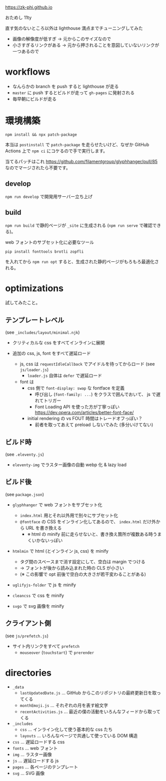 https://zk-phi.github.io

おためし 11ty

直す気のないところ以外は lighthouse 満点までチューニングしてみた
- 画像の解像度が低すぎ → 元からこのサイズなので
- 小さすぎるリンクがある → 元から押されることを意図していないリンクが一つあるので

# workflows

- なんらかの branch を push すると lighthouse が走る
- `master` に push するとビルドが走って `gh-pages` に発射される
- 毎早朝にビルドが走る

# 環境構築

`npm install && npx patch-package`

本当は `postinstall` で `patch-package` を走らせたいけど、なぜか GitHub Actions 上で `npm ci` にコケるので手で実行します。

当てるパッチはこれ https://github.com/filamentgroup/glyphhanger/pull/85 なのでマージされたら不要です。

## develop

`npm run develop` で開発用サーバー立ち上げ

## build

`npm run build` で静的ページが `_site` に生成される (`npm run serve` で確認できる)。

web フォントのサブセット化に必要なツール

```
pip install fonttools brotli zopfli
```

を入れてから `npm run opt` すると、生成された静的ページがもろもろ最適化される。

# optimizations

試してみたこと。

## テンプレートレベル

(see `_includes/layout/minimal.njk`)

- クリティカルな css をすべてインラインに展開

- 追加の css, js, font をすべて遅延ロード
   - js, css は `requestIdleCallback` でアイドルを待ってからロード (see `js/loader.js`)
     - `loader.js` 自体は `defer` で遅延ロード
   - font は
     - css 側で `font-display: swap` な fontface を定義
       - 呼び出し (`font-family: ...`) をクラスで囲んでおいて、 js で遅れてトリガー
       - Font Loading API を使った方が丁寧っぽい https://dev.opera.com/articles/better-font-face/
     - initial rendering の vs FOUT 時間はトレードオフっぽい？
       - 前者を取ってあえて preload しないでみた (多分いけてない)

## ビルド時

(see `.eleventy.js`)

- `eleventy-img` でラスター画像の自動 webp 化 & lazy load

## ビルド後

(see `package.json`)

- `glyphhanger` で web フォントをサブセット化
   - `index.html` 用とそれ以外用で別々にサブセット化
   - `@fontface` の CSS をインライン化してあるので、 `index.html` だけ外から URL を書き換える
     - ※ html の minify 前に走らせないと、書き換え箇所が複数ある時うまくいかないっぽい

- `htmlmin` で html (とインライン js, css) を minify
   - タグ間のスペースまで消す設定にして、空白は margin でつける
   - → フォントが後から読み込まれた時の CLS が小さい
   - (※ この影響で opt 前後で空白の大きさが若干変わることがある)

- `uglifyjs-folder` で js を minify

- `cleancss` で css を minify

- `svgo` で svg 画像を minify

## クライアント側

(see `js/prefetch.js`)

- サイト内リンクをすべて `prefetch`
  - `mouseover` (`touchstart`) で `prerender`

# directories

- `_data`
  - `lastUpdatedDate.js` ... GitHub からこのリポジトリの最終更新日を取ってくる
  - `monthEmoji.js` ... それぞれの月を表す絵文字
  - `recentActivities.js` ... 最近の僕の活動をいろんなフィードから取ってくる
- `_includes`
  - `css` ... インライン化して使う基本的な css たち
  - `layouts` ... いろんなページで共通して使っている DOM 構造
- `css` ... 遅延ロードする css
- `fonts` ... web フォント
- `img` ... ラスター画像
- `js` ... 遅延ロードする js
- `pages` ... 各ページのテンプレート
- `svg` ... SVG 画像
